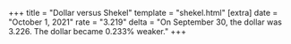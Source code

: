 +++
title = "Dollar versus Shekel"
template = "shekel.html"
[extra]
date = "October  1, 2021"
rate = "3.219"
delta = "On September 30, the dollar was 3.226. The dollar became 0.233% weaker."
+++
